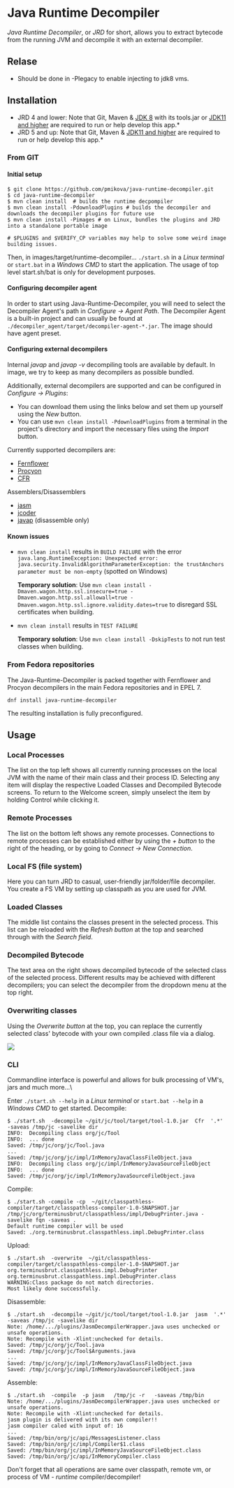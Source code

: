 # Java Runtime Decompiler
*Java Runtime Decompiler*, or *JRD* for short, allows you to extract bytecode from the running JVM and decompile it with an external decompiler.
## Relase
* Should be done in -Plegacy to enable injecting to jdk8 vms.
## Installation
* JRD 4 and lower: Note that Git, Maven & [JDK 8](https://adoptopenjdk.net/) with its tools.jar or [JDK11 and higher](https://adoptopenjdk.net/) are required to run or help develop this app.*
* JRD 5 and up: Note that Git, Maven & [JDK11 and higher](https://adoptopenjdk.net/) are required to run or help develop this app.*
### From GIT
#### Initial setup
```
$ git clone https://github.com/pmikova/java-runtime-decompiler.git
$ cd java-runtime-decompiler
$ mvn clean install  # builds the runtime decpompiler
$ mvn clean install -PdownloadPlugins # builds the decompiler and downloads the decompiler plugins for future use
$ mvn clean install -Pimages # on Linux, bundles the plugins and JRD into a standalone portable image

# $PLUGINS and $VERIFY_CP variables may help to solve some weird image building issues.
```
Then, in images/target/runtime-decompiler... `./start.sh` in a *Linux terminal* or `start.bat` in a *Windows CMD* to start the application. The usage of top level start.sh/bat is only for development purposes.

#### Configuring decompiler agent
In order to start using Java-Runtime-Decompiler, you will need to select the Decompiler Agent's path in *Configure → Agent Path*.
The Decompiler Agent is a built-in project and can usually be found at `./decompiler_agent/target/decompiler-agent-*.jar`. The image should have agent preset.
#### Configuring external decompilers
Internal *javap* and *javap -v* decompiling tools are available by default. In image, we try to keep as many decompilers as possible bundled.

Additionally, external decompilers are supported and can be configured in *Configure → Plugins*:
* You can download them using the links below and set them up yourself using the *New* button.
* You can use `mvn clean install -PdownloadPlugins` from a terminal in the project's directory and import the necessary files using the *Import* button.

Currently supported decompilers are:
* [Fernflower](https://github.com/JetBrains/intellij-community/tree/master/plugins/java-decompiler/engine)
* [Procyon](https://bitbucket.org/mstrobel/procyon/downloads/)
* [CFR](https://github.com/leibnitz27/cfr/)

Assemblers/Disassemblers
* [jasm](https://github.com/openjdk/asmtools)
* [jcoder](https://github.com/openjdk/asmtools)
* [javap](https://github.com/openjdk/jdk) (disassemble only)
#### Known issues
* `mvn clean install` results in `BUILD FAILURE` with the error
`java.lang.RuntimeException: Unexpected error: java.security.InvalidAlgorithmParameterException: the trustAnchors parameter must be non-empty`
(spotted on Windows)

   **Temporary solution**: Use `mvn clean install -Dmaven.wagon.http.ssl.insecure=true -Dmaven.wagon.http.ssl.allowall=true -Dmaven.wagon.http.ssl.ignore.validity.dates=true`
   to disregard SSL certificates when building.
* `mvn clean install` results in `TEST FAILURE`

   **Temporary solution**: Use `mvn clean install -DskipTests` to not run test classes when building.
### From Fedora repositories
The Java-Runtime-Decompiler is packed together with Fernflower and Procyon decompilers in the main Fedora repositories and in EPEL 7.
```
dnf install java-runtime-decompiler
```
The resulting installation is fully preconfigured.

## Usage
### Local Processes
The list on the top left shows all currently running processes on the local JVM with the name of their main class and their process ID.
Selecting any item will display the respective Loaded Classes and Decompiled Bytecode screens.
To return to the Welcome screen, simply unselect the item by holding Control while clicking it.
### Remote Processes
The list on the bottom left shows any remote processes.
Connections to remote processes can be established either by using the *+ button* to the right of the heading, or by going to *Connect → New Connection*.
### Local FS (file system)
Here you can turn JRD to casual, user-friendly jar/folder/file decompiler. You create a FS VM by setting up classpath as you are used for JVM.
### Loaded Classes
The middle list contains the classes present in the selected process.
This list can be reloaded with the *Refresh button* at the top and searched through with the *Search field*.
### Decompiled Bytecode
The text area on the right shows decompiled bytecode of the selected class of the selected process.
Different results may be achieved with different decompilers; you can select the decompiler from the dropdown menu at the top right.
### Overwriting classes
Using the *Overwrite button* at the top, you can replace the currently selected class' bytecode with your own compiled .class file via a dialog.

![](https://user-images.githubusercontent.com/47597303/63510098-01977e00-c4de-11e9-8a72-24cec35bbc79.png)

### CLI
Commandline interface is powerful and allows for bulk processing of VM's, jars and much more...\

Enter `./start.sh --help` in a *Linux terminal* or `start.bat --help` in a *Windows CMD* to get started.
Decompile:
```
$ ./start.sh  -decompile ~/git/jc/tool/target/tool-1.0.jar  Cfr  '.*'  -saveas /tmp/jc -savelike dir
INFO:  Decompiling class org/jc/Tool
INFO:  ... done
Saved: /tmp/jc/org/jc/Tool.java
...
Saved: /tmp/jc/org/jc/impl/InMemoryJavaClassFileObject.java
INFO:  Decompiling class org/jc/impl/InMemoryJavaSourceFileObject
INFO:  ... done
Saved: /tmp/jc/org/jc/impl/InMemoryJavaSourceFileObject.java
```

Compile:
```
$ ./start.sh -compile -cp  ~/git/classpathless-compiler/target/classpathless-compiler-1.0-SNAPSHOT.jar  /tmp/jc/org/terminusbrut/classpathless/impl/DebugPrinter.java -savelike fqn -saveas .
Default runtime compiler will be used
Saved: ./org.terminusbrut.classpathless.impl.DebugPrinter.class
```

Upload:
```
$ ./start.sh  -overwrite  ~/git/classpathless-compiler/target/classpathless-compiler-1.0-SNAPSHOT.jar org.terminusbrut.classpathless.impl.DebugPrinter  org.terminusbrut.classpathless.impl.DebugPrinter.class
WARNING:Class package do not match directories. 
Most likely done successfully.
```

Disassemble:
```
$ ./start.sh  -decompile ~/git/jc/tool/target/tool-1.0.jar  jasm  '.*'  -saveas /tmp/jc -savelike dir 
Note: /home/.../plugins/JasmDecompilerWrapper.java uses unchecked or unsafe operations.
Note: Recompile with -Xlint:unchecked for details.
Saved: /tmp/jc/org/jc/Tool.java
Saved: /tmp/jc/org/jc/Tool$Arguments.java
...
Saved: /tmp/jc/org/jc/impl/InMemoryJavaClassFileObject.java
Saved: /tmp/jc/org/jc/impl/InMemoryJavaSourceFileObject.java
```

Assemble:
```
$ ./start.sh  -compile  -p jasm   /tmp/jc -r   -saveas /tmp/bin 
Note: /home/.../plugins/JasmDecompilerWrapper.java uses unchecked or unsafe operations.
Note: Recompile with -Xlint:unchecked for details.
jasm plugin is delivered with its own compiler!!
jasm compiler caled with input of: 16
...
Saved: /tmp/bin/org/jc/api/MessagesListener.class
Saved: /tmp/bin/org/jc/impl/Compiler$1.class
Saved: /tmp/bin/org/jc/impl/InMemoryJavaSourceFileObject.class
Saved: /tmp/bin/org/jc/api/InMemoryCompiler.class
```

Don't forget that all operations are same over classpath, remote vm, or process of VM - *runtime* compiler/decompiler!
